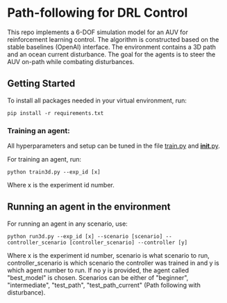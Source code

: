 # Path-following for DRL Control

This repo implements a 6-DOF simulation model for an AUV for reinforcement learning control. The algorithm is constructed based on the stable baselines (OpenAI) interface. The environment contains a 3D path and an ocean current disturbance. The goal for the agents is to steer the AUV on-path while combating disturbances. 

## Getting Started

To install all packages needed in your virtual environment, run:

```
pip install -r requirements.txt
```
 
### Training an agent:

All hyperparameters and setup can be tuned in the file [train.py](https://github.com/simentha/gym-auv/blob/master/train3d.py) and [__init__.py](https://github.com/simentha/gym-auv/blob/master/gym_auv/__init__.py).

For training an agent, run:

```
python train3d.py --exp_id [x]
```

Where x is the experiment id number. 


## Running an agent in the environment

For running an agent in any scenario, use:

```
python run3d.py --exp_id [x] --scenario [scenario] --controller_scenario [controller_scenario] --controller [y]
```

Where x is the experiment id number, scenario is what scenario to run, controller_scenario is which scenario the controller was trained in and y is
which agent number to run. If no y is provided, the agent called "best_model" is chosen. Scenarios can be either of "beginner", "intermediate", 
"test_path", "test_path_current" (Path following with disturbance). 



